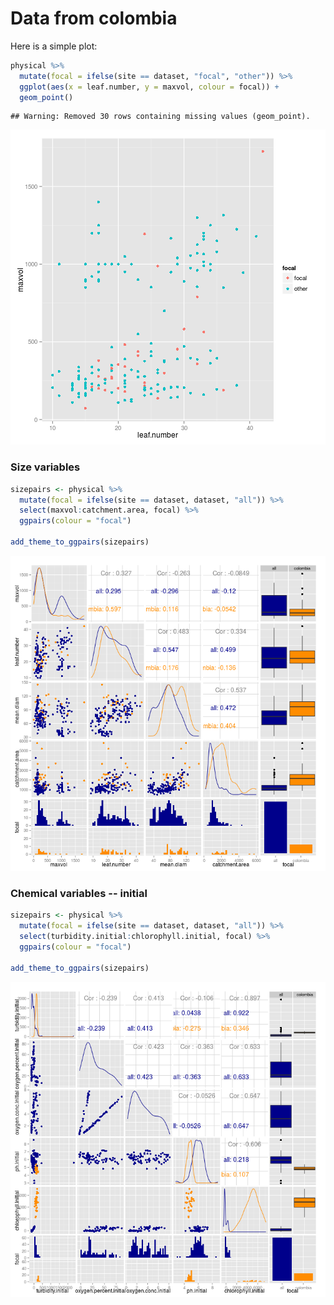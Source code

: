 
# Data from colombia

Here is a simple plot:

```r
physical %>% 
  mutate(focal = ifelse(site == dataset, "focal", "other")) %>% 
  ggplot(aes(x = leaf.number, y = maxvol, colour = focal)) +
  geom_point()
```

```
## Warning: Removed 30 rows containing missing values (geom_point).
```

![plot of chunk unnamed-chunk-1](figure/colombia__unnamed-chunk-1-1.png) 

### Size variables


```r
sizepairs <- physical %>% 
  mutate(focal = ifelse(site == dataset, dataset, "all")) %>% 
  select(maxvol:catchment.area, focal) %>% 
  ggpairs(colour = "focal")

add_theme_to_ggpairs(sizepairs)
```

![plot of chunk sizes](figure/colombia__sizes-1.png) 


### Chemical variables -- initial


```r
sizepairs <- physical %>% 
  mutate(focal = ifelse(site == dataset, dataset, "all")) %>% 
  select(turbidity.initial:chlorophyll.initial, focal) %>% 
  ggpairs(colour = "focal")

add_theme_to_ggpairs(sizepairs)
```

![plot of chunk chem_initial](figure/colombia__chem_initial-1.png) 

